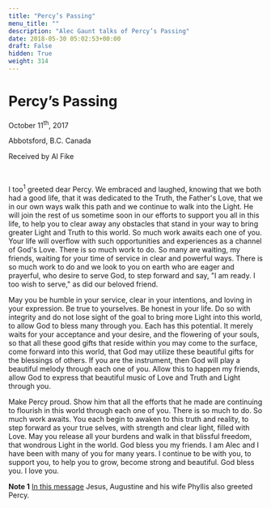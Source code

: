 ```yaml
---
title: "Percy’s Passing"
menu_title: ""
description: "Alec Gaunt talks of Percy’s Passing"
date: 2018-05-30 05:02:53+00:00
draft: False
hidden: True
weight: 314
---
```

# Percy’s Passing

October 11<sup>th</sup>, 2017

Abbotsford, B.C. Canada

Received by Al Fike

 

I too<sup>1</sup> greeted dear Percy. We embraced and laughed, knowing that we both had a good life, that it was dedicated to the Truth, the Father's Love, that we in our own ways walk this path and we continue to walk into the Light. He will join the rest of us sometime soon in our efforts to support you all in this life, to help you to clear away any obstacles that stand in your way to bring greater Light and Truth to this world. So much work awaits each one of you. Your life will overflow with such opportunities and experiences as a channel of God's Love. There is so much work to do. So many are waiting, my friends, waiting for your time of service in clear and powerful ways. There is so much work to do and we look to you on earth who are eager and prayerful, who desire to serve God, to step forward and say, "I am ready. I too wish to serve," as did our beloved friend. 

May you be humble in your service, clear in your intentions, and loving in your expression. Be true to yourselves. Be honest in your life. Do so with integrity and do not lose sight of the goal to bring more Light into this world, to allow God to bless many through you. Each has this potential. It merely waits for your acceptance and your desire, and the flowering of your souls, so that all these good gifts that reside within you may come to the surface, come forward into this world, that God may utilize these beautiful gifts for the blessings of others. If you are the instrument, then God will play a beautiful melody through each one of you. Allow this to happen my friends, allow God to express that beautiful music of Love and Truth and Light through you. 

Make Percy proud. Show him that all the efforts that he made are continuing to flourish in this world through each one of you. There is so much to do. So much work awaits. You each begin to awaken to this truth and reality, to step forward as your true selves, with strength and clear light, filled with Love. May you release all your burdens and walk in that blissful freedom, that wondrous Light in the world. God bless you my friends. I am Alec and I have been with many of you for many years. I continue to be with you, to support you, to help you to grow, become strong and beautiful. God bless you. I love you.

**Note 1** [In this message](/contemporary-messages/messages-sorted-year/messages-2017/greeting-percy-in-spirit-af-11-oct-2017/) Jesus, Augustine and his wife Phyllis also greeted Percy.


